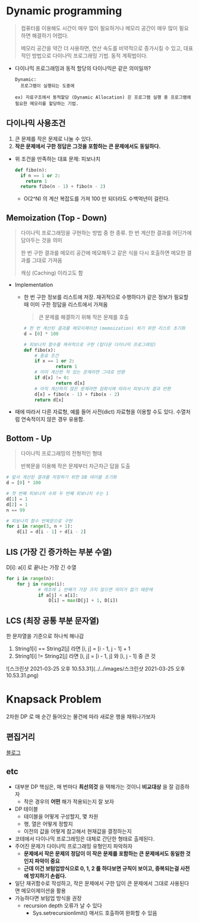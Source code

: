 # Dynamic programming

> 컴퓨터를 이용해도 시간이 매우 많이 필요하거나 메모리 공간이 매우 많이 필요하면 해결하기 어렵다.
>
> 메모리 공간을 약간 더 사용하면, 연산 속도를 비약적으로 증가시킬 수 있고, 대표적인 방법으로 다이나믹 프로그래밍 기법. 동적 계획법이다.



- 다이나믹 프로그래밍과 동적 할당의 다이나믹은 같은 의미일까?

  ```
  Dynamic: 
  	프로그램이 실행되는 도중에
  	
  ex) 자료구조에서 동적할당 (Dynamic Allocation) 은 프로그램 실행 중 프로그램에 필요한 메모리를 할당하는 기법.
  ```



## 다이나믹 사용조건

1. 큰 문제를 작은 문제로 나눌 수 있다.
2. **작은 문제에서 구한 정답은 그것을 포함하는 큰 문제에서도 동일하다.**

- 위 조건을 만족하는 대표 문제: 피보나치

  ```python
  def fibo(n):
    if n == 1 or 2:
      return 1
    return fibo(n - 1) + fibo(n - 2)
  ```

  - O(2^N) 의 계산 복잡도를 가져 100 만 되더라도 수백억년이 걸린다.



## Memoization (Top - Down)

> 다이나믹 프로그래밍을 구현하는 방법 중 한 종류.
> 한 번 계산한 결과를 어딘가에 담아두는 것을 의미
>
> 한 번 구한 결과를 메모리 공간에 메모해두고 같은 식을 다시 호출하면 메모한 결과를 그대로 가져옴
>
> 캐싱 (Caching) 이라고도 함

- Implementation

  - 한 번 구한 정보를 리스트에 저장. 재귀적으로 수행하다가 같은 정보가 필요할 때 이미 구한 정답을 리스트에서 가져옴

    > 큰 문제를 해결하기 위해 작은 문제를 호출

    ```python
    # 한 번 계산된 결과를 메모이제이션 (memoization) 하기 위한 리스트 초기화
    d = [0] * 100
    
    # 피보나치 함수를 재귀적으로 구현 (탑다운 다이나믹 프로그래밍)
    def fibo(x):
      	# 종료 조건
        if x == 1 or 2:
        		return 1
      	# 이미 계산한 적 있는 문제라면 그대로 반환
      	if d[x] != 0:
        		return d[x]
      	# 아직 계산하지 않은 문제라면 점화식에 따라서 피보나치 결과 반환
      	d[x] = fibo(x - 1) + fibo(x - 2)
      	return d[x]
    ```

- 때에 따라서 다른 자료형, 예를 들어 사전(dict) 자료형을 이용할 수도 있다. 수열처럼 연속적이지 않은 경우 유용함.

  

  

## Bottom - Up

> 다이나믹 프로그래밍의 전형적인 형태
>
> 반복문을 이용해 작은 문제부터 차근차근 답을 도출

```python
# 앞서 계산된 결과를 저장하기 위한 DB 테이블 초기화
d = [0] * 100

# 첫 번째 피보나치 수와 두 번째 피보나치 수는 1
d[1] = 1
d[2] = 1
n == 99

# 피보나치 함수 반복문으로 구현
for i in range(3, n + 1):
    d[i] = d[i - 1] + d[i - 2]
```



## LIS (가장 긴 증가하는 부분 수열)

D[i]: a[i] 로 끝나는 가장 긴 수열

```python
for i in range(n):
    for j in range(i):
            # 애초에 i 번째가 가장 크지 않으면 의미가 없기 때문에
    		if a[j] < a[i]:
        		D[i] = max(D[j] + 1, D[i])
```



## LCS (최장 공통 부분 문자열)

한 문자열을 기준으로 하나씩 해나감

1. String1[i] == String2[j] 라면 [i, j] = [i - 1, j - 1] + 1
2. String1[i] != String2[j] 라면 [i, j] = [i - 1, j] 와 [i, j - 1] 중 큰 것

![스크린샷 2021-03-25 오후 10.53.31](../../images/스크린샷 2021-03-25 오후 10.53.31.png)



# Knapsack Problem

2차원 DP 로 매 순간 들어오는 물건에 따라 새로운 행을 채워나가보자



## 편집거리

[블로그](https://hsp1116.tistory.com/41)



## etc

- 대부분 DP 핵심은, 매 번마다 **최선의것** 을 택해가는 것이니 **비교대상** 을 잘 검증하자
  - 작은 경우의 **어떤** 해가 적용되는지 잘 보자
- DP 테이블
  - 테이블을 어떻게 구성할지, 몇 차원
  - 행, 열은 어떻게 정할지
  - 이전의 값을 어떻게 참고해서 현재값을 결정하는지
- 코테에서 다이나믹 프로그래밍은 대체로 간단한 형태로 출제된다.
- 주어진 문제가 다이나믹 프로그래밍 유형인지 파악하자
  - **문제에서 작은 문제의 정답이 이 작은 문제를 포함하는 큰 문제에서도 동일한 것인지 파악이 중요**
  - **근데 이건 보텀업방식으로 0, 1, 2 를 하다보면 규칙이 보이고, 중복되는걸 사전에 방지하기 손쉽다.**
- 일단 재귀함수로 작성하고, 작은 문제에서 구한 답이 큰 문제에서 그대로 사용된다면 메모이제이션을 활용
- 가능하다면 보텀업 방식을 권장
  - recursion depth 오류가 날 수 있다
    - Sys.setrecursionlimit() 매서드 호출하여 완화할 수 있음